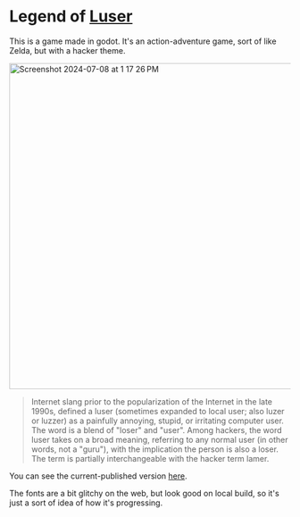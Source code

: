 # Legend of [Luser](https://en.wikipedia.org/wiki/Luser)

This is a game made in godot. It's an action-adventure game, sort of like Zelda, but with a hacker theme.

<img width="584" alt="Screenshot 2024-07-08 at 1 17 26 PM" src="https://github.com/notnullgames/lol/assets/83857/c40d7343-8082-492f-8c1f-e0082fff6b87">

> Internet slang prior to the popularization of the Internet in the late 1990s, defined a luser (sometimes expanded to local user; also luzer or luzzer) as a painfully annoying, stupid, or irritating computer user. The word is a blend of "loser" and "user". Among hackers, the word luser takes on a broad meaning, referring to any normal user (in other words, not a "guru"), with the implication the person is also a loser. The term is partially interchangeable with the hacker term lamer.

You can see the current-published version [here](https://luser.surge.sh).

The fonts are a bit glitchy on the web, but look good on local build, so it's just a sort of idea of how it's progressing.

